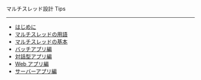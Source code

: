マルチスレッド設計 Tips
<hr/>
<p/>
<ul>
<li><a href="./index.html">はじめに</a></li>
<li><a href="./mtterm.html">マルチスレッドの用語</a></li>
<li><a href="./conapp.html">マルチスレッドの基本</a></li>
<li><a href="./batapp.html">バッチアプリ編</a></li>
<li><a href="./cliapp.html">対話型アプリ編</a></li>
<li><a href="./webapp.html">Web アプリ編</a></li>
<li><a href="./srvapp.html">サーバーアプリ編</a></li>
</ul>
